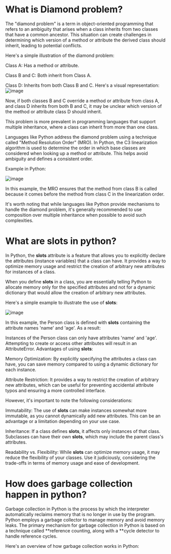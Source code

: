 # What is Diamond problem?
The "diamond problem" is a term in object-oriented programming that refers to an ambiguity that arises when a class inherits from two classes that have a common ancestor. This situation can create challenges in determining which version of a method or attribute the derived class should inherit, leading to potential conflicts.

Here's a simple illustration of the diamond problem:

Class A: Has a method or attribute.

Class B and C: Both inherit from Class A.

Class D: Inherits from both Class B and C.
Here's a visual representation:
![image](https://github.com/sudh29/Interview_Questions/assets/73557822/f2bdbc21-d30f-4fae-99f4-b6308f3337c7)

Now, if both classes B and C override a method or attribute from class A, and class D inherits from both B and C, it may be unclear which version of the method or attribute class D should inherit.

This problem is more prevalent in programming languages that support multiple inheritance, where a class can inherit from more than one class.

Languages like Python address the diamond problem using a technique called "Method Resolution Order" (MRO). In Python, the C3 linearization algorithm is used to determine the order in which base classes are considered when looking up a method or attribute. This helps avoid ambiguity and defines a consistent order.

Example in Python:

![image](https://github.com/sudh29/Interview_Questions/assets/73557822/891b44c0-d46b-4974-8626-5c4eb4afc89a)

In this example, the MRO ensures that the method from class B is called because it comes before the method from class C in the linearization order.

It's worth noting that while languages like Python provide mechanisms to handle the diamond problem, it's generally recommended to use composition over multiple inheritance when possible to avoid such complexities.

# What are slots in python?

In Python, the __slots__ attribute is a feature that allows you to explicitly declare the attributes (instance variables) that a class can have. It provides a way to optimize memory usage and restrict the creation of arbitrary new attributes for instances of a class.

When you define __slots__ in a class, you are essentially telling Python to allocate memory only for the specified attributes and not for a dynamic dictionary that would allow the creation of arbitrary new attributes.

Here's a simple example to illustrate the use of __slots__:

![image](https://github.com/sudh29/Interview_Questions/assets/73557822/30151590-bc4a-4f76-906e-d9fa02c62372)

In this example, the Person class is defined with __slots__ containing the attribute names 'name' and 'age'. As a result:

Instances of the Person class can only have attributes 'name' and 'age'.
Attempting to create or access other attributes will result in an AttributeError.
Advantages of using __slots__:

Memory Optimization: By explicitly specifying the attributes a class can have, you can save memory compared to using a dynamic dictionary for each instance.

Attribute Restriction: It provides a way to restrict the creation of arbitrary new attributes, which can be useful for preventing accidental attribute typos and ensuring a more controlled interface.

However, it's important to note the following considerations:

Immutability: The use of __slots__ can make instances somewhat more immutable, as you cannot dynamically add new attributes. This can be an advantage or a limitation depending on your use case.

Inheritance: If a class defines __slots__, it affects only instances of that class. Subclasses can have their own __slots__, which may include the parent class's attributes.

Readability vs. Flexibility: While __slots__ can optimize memory usage, it may reduce the flexibility of your classes. Use it judiciously, considering the trade-offs in terms of memory usage and ease of development.

# How does garbage collection happen in python?

Garbage collection in Python is the process by which the interpreter automatically reclaims memory that is no longer in use by the program. Python employs a garbage collector to manage memory and avoid memory leaks. The primary mechanism for garbage collection in Python is based on a technique called **reference counting, along with a **cycle detector to handle reference cycles.

Here's an overview of how garbage collection works in Python:









